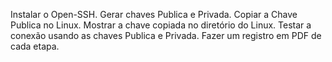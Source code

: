 Instalar o Open-SSH. Gerar chaves Publica e Privada. Copiar a Chave Publica no Linux. Mostrar a chave copiada no diretório do Linux. Testar a conexão usando as chaves Publica e Privada.
Fazer um registro em PDF de cada etapa.

